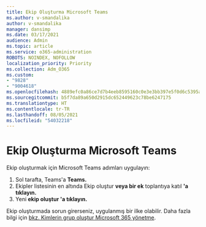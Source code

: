 ```yaml
---
title: Ekip Oluşturma Microsoft Teams
ms.author: v-smandalika
author: v-smandalika
manager: dansimp
ms.date: 03/17/2021
audience: Admin
ms.topic: article
ms.service: o365-administration
ROBOTS: NOINDEX, NOFOLLOW
localization_priority: Priority
ms.collection: Adm_O365
ms.custom:
- "9828"
- "9004618"
ms.openlocfilehash: 4889efc0a86ce7d7b4eeb8595160c0e3e3bb397e5f0d6c5395a54daece512465
ms.sourcegitcommit: b5f7da89a650d2915dc652449623c78be6247175
ms.translationtype: HT
ms.contentlocale: tr-TR
ms.lasthandoff: 08/05/2021
ms.locfileid: "54032218"
---
```

# <a name="create-a-team-in-microsoft-teams"></a>Ekip Oluşturma Microsoft Teams

Ekip oluşturmak için Microsoft Teams adımları uygulayın:

1. Sol tarafta, Teams'a **Teams.**
2. Ekipler listesinin en altında Ekip oluştur **veya bir ek** toplantıya katıl **'a tıklayın.**
3. Yeni **ekip oluştur 'a tıklayın.**

Ekip oluşturmada sorun girerseniz, uygulanmış bir ilke olabilir. Daha fazla bilgi için [bkz. Kimlerin grup oluştur Microsoft 365 yönetme](https://docs.microsoft.com/microsoft-365/solutions/manage-creation-of-groups).
